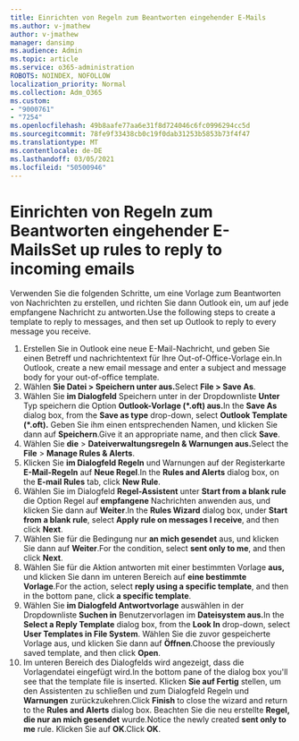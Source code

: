 ```yaml
---
title: Einrichten von Regeln zum Beantworten eingehender E-Mails
ms.author: v-jmathew
author: v-jmathew
manager: dansimp
ms.audience: Admin
ms.topic: article
ms.service: o365-administration
ROBOTS: NOINDEX, NOFOLLOW
localization_priority: Normal
ms.collection: Adm_O365
ms.custom:
- "9000761"
- "7254"
ms.openlocfilehash: 49b8aafe77aa6e31f8d724046c6fc0996294cc5d
ms.sourcegitcommit: 78fe9f33438cb0c19f0dab31253b5853b73f4f47
ms.translationtype: MT
ms.contentlocale: de-DE
ms.lasthandoff: 03/05/2021
ms.locfileid: "50500946"
---
```

# <a name="set-up-rules-to-reply-to-incoming-emails"></a><span data-ttu-id="267c2-102">Einrichten von Regeln zum Beantworten eingehender E-Mails</span><span class="sxs-lookup"><span data-stu-id="267c2-102">Set up rules to reply to incoming emails</span></span>

<span data-ttu-id="267c2-103">Verwenden Sie die folgenden Schritte, um eine Vorlage zum Beantworten von Nachrichten zu erstellen, und richten Sie dann Outlook ein, um auf jede empfangene Nachricht zu antworten.</span><span class="sxs-lookup"><span data-stu-id="267c2-103">Use the following steps to create a template to reply to messages, and then set up Outlook to reply to every message you receive.</span></span>

1. <span data-ttu-id="267c2-104">Erstellen Sie in Outlook eine neue E-Mail-Nachricht, und geben Sie einen Betreff und nachrichtentext für Ihre Out-of-Office-Vorlage ein.</span><span class="sxs-lookup"><span data-stu-id="267c2-104">In Outlook, create a new email message and enter a subject and message body for your out-of-office template.</span></span>
2. <span data-ttu-id="267c2-105">Wählen **Sie Datei > Speichern unter aus.**</span><span class="sxs-lookup"><span data-stu-id="267c2-105">Select **File > Save As**.</span></span>
3. <span data-ttu-id="267c2-106">Wählen Sie **im Dialogfeld** Speichern unter in der Dropdownliste **Unter** Typ speichern die Option **Outlook-Vorlage (\*.oft) aus.**</span><span class="sxs-lookup"><span data-stu-id="267c2-106">In the **Save As** dialog box, from the **Save as type** drop-down, select **Outlook Template (\*.oft).**</span></span> <span data-ttu-id="267c2-107">Geben Sie ihm einen entsprechenden Namen, und klicken Sie dann auf **Speichern**.</span><span class="sxs-lookup"><span data-stu-id="267c2-107">Give it an appropriate name, and then click **Save**.</span></span>
4. <span data-ttu-id="267c2-108">Wählen Sie **die**  >  **Dateiverwaltungsregeln & Warnungen aus.**</span><span class="sxs-lookup"><span data-stu-id="267c2-108">Select the **File** > **Manage Rules & Alerts**.</span></span>
5. <span data-ttu-id="267c2-109">Klicken Sie **im Dialogfeld Regeln** und Warnungen auf der Registerkarte **E-Mail-Regeln** auf **Neue Regel**.</span><span class="sxs-lookup"><span data-stu-id="267c2-109">In the **Rules and Alerts** dialog box, on the **E-mail Rules** tab, click **New Rule**.</span></span>
6. <span data-ttu-id="267c2-110">Wählen Sie im Dialogfeld **Regel-Assistent** unter **Start from a blank rule** die Option Regel auf **empfangene** Nachrichten anwenden aus, und klicken Sie dann auf **Weiter**.</span><span class="sxs-lookup"><span data-stu-id="267c2-110">In the **Rules Wizard** dialog box, under **Start from a blank rule**, select **Apply rule on messages I receive**, and then click **Next**.</span></span>
7. <span data-ttu-id="267c2-111">Wählen Sie für die Bedingung nur **an mich gesendet** aus, und klicken Sie dann auf **Weiter**.</span><span class="sxs-lookup"><span data-stu-id="267c2-111">For the condition, select **sent only to me**, and then click **Next**.</span></span>
8. <span data-ttu-id="267c2-112">Wählen Sie für die Aktion antworten mit einer bestimmten Vorlage **aus,** und klicken Sie dann im unteren Bereich auf **eine bestimmte Vorlage**.</span><span class="sxs-lookup"><span data-stu-id="267c2-112">For the action, select **reply using a specific template**, and then in the bottom pane, click **a specific template**.</span></span>
9. <span data-ttu-id="267c2-113">Wählen Sie **im Dialogfeld Antwortvorlage** auswählen in der Dropdownliste **Suchen in** Benutzervorlagen im **Dateisystem aus.**</span><span class="sxs-lookup"><span data-stu-id="267c2-113">In the **Select a Reply Template** dialog box, from the **Look In** drop-down, select **User Templates in File System**.</span></span> <span data-ttu-id="267c2-114">Wählen Sie die zuvor gespeicherte Vorlage aus, und klicken Sie dann auf **Öffnen**.</span><span class="sxs-lookup"><span data-stu-id="267c2-114">Choose the previously saved template, and then click **Open**.</span></span>
10. <span data-ttu-id="267c2-115">Im unteren Bereich des Dialogfelds wird angezeigt, dass die Vorlagendatei eingefügt wird.</span><span class="sxs-lookup"><span data-stu-id="267c2-115">In the bottom pane of the dialog box you'll see that the template file is inserted.</span></span> <span data-ttu-id="267c2-116">Klicken **Sie auf Fertig** stellen, um den Assistenten zu schließen und zum Dialogfeld Regeln und **Warnungen** zurückzukehren.</span><span class="sxs-lookup"><span data-stu-id="267c2-116">Click **Finish** to close the wizard and return to the **Rules and Alerts** dialog box.</span></span> <span data-ttu-id="267c2-117">Beachten Sie die neu erstellte **Regel, die nur an mich gesendet** wurde.</span><span class="sxs-lookup"><span data-stu-id="267c2-117">Notice the newly created **sent only to me** rule.</span></span> <span data-ttu-id="267c2-118">Klicken Sie auf **OK**.</span><span class="sxs-lookup"><span data-stu-id="267c2-118">Click **OK**.</span></span>
